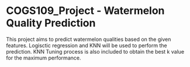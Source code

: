 # COGS109_Project - Watermelon Quality Prediction

This project aims to predict watermelon qualities based on the given features. Logisctic regression and KNN will be used to perform the prediction. KNN Tuning process is also included to obtain the best k value for the maximum performance. 
